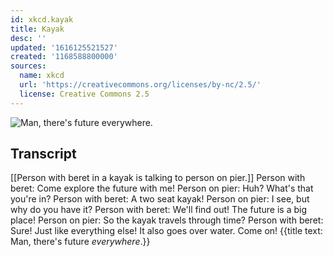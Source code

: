 ```yaml
---
id: xkcd.kayak
title: Kayak
desc: ''
updated: '1616125521527'
created: '1168588800000'
sources:
  name: xkcd
  url: 'https://creativecommons.org/licenses/by-nc/2.5/'
  license: Creative Commons 2.5
---
```

![Man, there's future *everywhere*.](https://imgs.xkcd.com/comics/kayak.png)

## Transcript
[[Person with beret in a kayak is talking to person on pier.]]
Person with beret: Come explore the future with me!
Person on pier: Huh? What's that you're in?
Person with beret: A two seat kayak!
Person on pier: I see, but why do you have it?
Person with beret: We'll find out! The future is a big place!
Person on pier: So the kayak travels through time?
Person with beret: Sure! Just like everything else! It also goes over water. Come on!
{{title text: Man, there's future *everywhere*.}}
